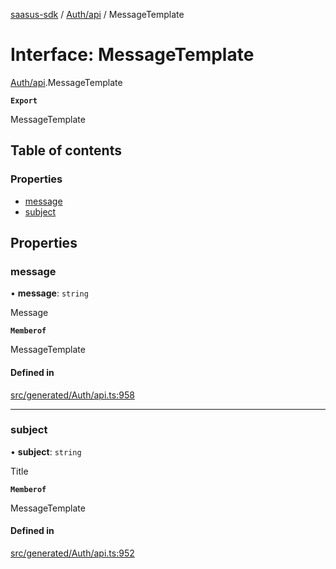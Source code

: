 [saasus-sdk](../README.md) / [Auth/api](../modules/Auth_api.md) / MessageTemplate

# Interface: MessageTemplate

[Auth/api](../modules/Auth_api.md).MessageTemplate

**`Export`**

MessageTemplate

## Table of contents

### Properties

- [message](Auth_api.MessageTemplate.md#message)
- [subject](Auth_api.MessageTemplate.md#subject)

## Properties

### message

• **message**: `string`

Message

**`Memberof`**

MessageTemplate

#### Defined in

[src/generated/Auth/api.ts:958](https://github.com/saasus-platform/saasus-sdk-javascript/blob/6b95732/src/generated/Auth/api.ts#L958)

___

### subject

• **subject**: `string`

Title

**`Memberof`**

MessageTemplate

#### Defined in

[src/generated/Auth/api.ts:952](https://github.com/saasus-platform/saasus-sdk-javascript/blob/6b95732/src/generated/Auth/api.ts#L952)
